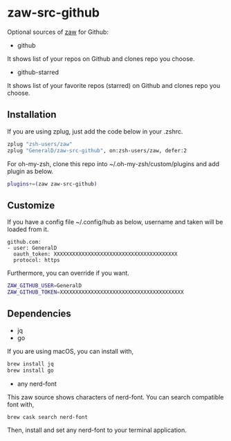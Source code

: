 # zaw-src-github

Optional sources of [zaw](https://github.com/zsh-users/zaw) for Github:

- github

It shows list of your repos on Github and clones repo you choose.

- github-starred

It shows list of your favorite repos (starred) on Github and clones repo you choose.

## Installation

If you are using zplug, just add the code below in your .zshrc.

```zsh
zplug "zsh-users/zaw"
zplug "GeneralD/zaw-src-github", on:zsh-users/zaw, defer:2
```

For oh-my-zsh, clone this repo into ~/.oh-my-zsh/custom/plugins and add plugin as below.

```zsh
plugins+=(zaw zaw-src-github)
```

## Customize

If you have a config file ~/.config/hub as below, username and taken will be loaded from it.

```
github.com:
- user: GeneralD
  oauth_token: XXXXXXXXXXXXXXXXXXXXXXXXXXXXXXXXXXXXXXXX
  protocol: https
```

Furthermore, you can override if you want.

```zsh
ZAW_GITHUB_USER=GeneralD
ZAW_GITHUB_TOKEN=XXXXXXXXXXXXXXXXXXXXXXXXXXXXXXXXXXXXXXXX
```

## Dependencies

- jq
- go

If you are using macOS, you can install with,

```sh
brew install jq
brew install go
```

- any nerd-font

This zaw source shows characters of nerd-font.
You can search compatible font with,

```sh
brew cask search nerd-font
```

Then, install and set any nerd-font to your terminal application.

